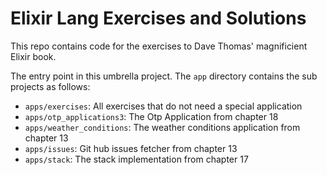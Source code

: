 # Elixir Lang Exercises and Solutions

This repo contains code for the exercises to Dave Thomas' magnificient
Elixir book.

The entry point in this umbrella project. The `app` directory contains the sub projects as follows:

* `apps/exercises`: All exercises that do not need a special application         
* `apps/otp_applications3`: The Otp Application from chapter 18
* `apps/weather_conditions`: The weather conditions application from chapter 13
* `apps/issues`: Git hub issues fetcher from chapter 13           
* `apps/stack`: The stack implementation from chapter 17
